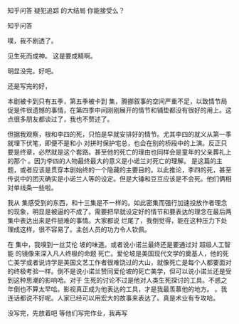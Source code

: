  
 知乎问答 疑犯追踪 的大结局 你能接受么？ 
 
 
 
 
 
 知乎问答 
 
 

 

 噗，我不剧透了。

 见生死而成神。 这是要成精啊。

 明显没完。好吧。

 还是写完的好， 

 

 本剧被卡到只有五季，第五季被卡到 集，腾挪叙事的空间严重不足，以致情节局促是件很遗憾的事情，在第四季中间刚刚展开的情节和铺垫都没有很好的用上。这点很多朋友都谈过了，我也不赘述了。

 

 但据我观察，根和李四的死，只怕是早就安排好的情节。尤其李四的就义从第一季就埋下伏笔，即便不是和小 对拼时保护宅总，也会在别的桥段中的上演。反正只要是终章，必然就是这个套路。甚至他的死亡的理由也同样会是童年的父亲葬礼上的那个 。因为李四的人物最终最大的意义是小诺兰对死亡的理解。 是这篇的主题，或者应该是贯穿本剧始终的一个隐藏的主要目的。以此推论，李四的死，甚至传说中的团灭确实是小诺兰人等的设定。但是大锤和豆豆应该是不会死。他们俩相对单线条一些啦。 

 

 我从 集感受到的东西，和十三集是不一样的。如此密集而强行加速投放作者理念的现象，明显是被逼的不成了。需要把早就设定好的情节和要表达的理念在最后两集中表达出来是件挺难的事情。大家都说 烂尾了，我倒觉得，能在这种压力下处理成这样，很不容易了。主创人员的功力令人钦佩。

 

 在 集中，我嗅到一丝艾伦 坡的味道。或者说小诺兰最终还是要通过对 超级人工智能 的镜像来深入凡人终极的命题 死亡。爱伦坡是美国现代文学的奠基人，他的死亡美学或者说诗学是美国文艺工作者很难饶过的大山，就像死亡是每个人都要面对的终极考验一样。倒不是说小诺兰赞同爱伦坡的死亡美学，但可以说小诺兰还是受到这种思潮的影响哈。对于 生死的讨论不过是他对人类生死探讨的工具。不惑之年倒也不算太早哈。影视真正成为他表达的工具，才是我最羡慕他的地方。 。我连话都说不好呢。人家已经可以用宏大的故事来表达了。真是术业有专攻哈。 

 

 没写完，先放着吧 等他们写完作业，我再写 